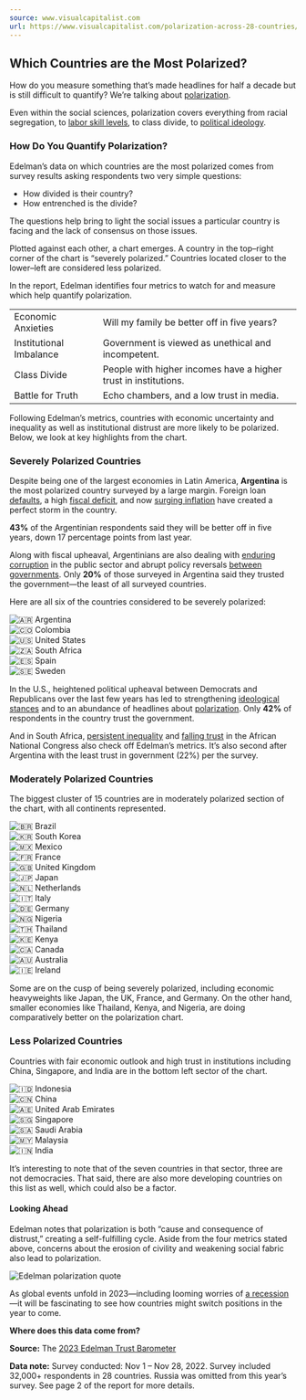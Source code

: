 ```yaml
---
source: www.visualcapitalist.com
url: https://www.visualcapitalist.com/polarization-across-28-countries/
---
```


## Which Countries are the Most Polarized?

How do you measure something that’s made headlines for half a decade but is still difficult to quantify? We’re talking about [polarization](https://www.visualcapitalist.com/the-polarization-of-politics-in-america/).

Even within the social sciences, polarization covers everything from racial segregation, to [labor skill levels](https://www.researchgate.net/publication/227437438_The_Polarization_of_Job_Opportunities_in_the_US_Labor_Market_Implications_for_Employment_and_Earnings), to class divide, to [political ideology](https://www.newyorker.com/magazine/2022/01/03/how-politics-got-so-polarized).

### How Do You Quantify Polarization?

Edelman’s data on which countries are the most polarized comes from survey results asking respondents two very simple questions:

-   How divided is their country?
-   How entrenched is the divide?

The questions help bring to light the social issues a particular country is facing and the lack of consensus on those issues.

Plotted against each other, a chart emerges. A country in the top–right corner of the chart is “severely polarized.” Countries located closer to the lower–left are considered less polarized.

In the report, Edelman identifies four metrics to watch for and measure which help quantify polarization.

<table id="tablepress-2802"><tbody><tr><td>Economic Anxieties</td><td>Will my family be better off in five years?</td></tr><tr><td>Institutional Imbalance</td><td>Government is viewed as unethical and incompetent.</td></tr><tr><td>Class Divide</td><td>People with higher incomes have a higher trust in institutions.</td></tr><tr><td>Battle for Truth</td><td>Echo chambers, and a low trust in media.</td></tr></tbody></table>

Following Edelman’s metrics, countries with economic uncertainty and inequality as well as institutional distrust are more likely to be polarized. Below, we look at key highlights from the chart.

### Severely Polarized Countries

Despite being one of the largest economies in Latin America, **Argentina** is the most polarized country surveyed by a large margin. Foreign loan [defaults](https://www.reuters.com/article/argentina-debt-idUSKBN25S4HC), a high [fiscal deficit](https://www.bnnbloomberg.ca/argentina-economy-contracts-again-as-inflation-rate-nears-100-1.1862293), and now [surging inflation](https://www.worldbank.org/en/country/argentina/overview) have created a perfect storm in the country.

**43%** of the Argentinian respondents said they will be better off in five years, down 17 percentage points from last year.

Along with fiscal upheaval, Argentinians are also dealing with [enduring corruption](https://www.transparency.org/en/cpi/2021/index/arg) in the public sector and abrupt policy reversals [between governments](https://www.cfr.org/backgrounder/argentina-south-american-power-struggles-stability). Only **20%** of those surveyed in Argentina said they trusted the government—the least of all surveyed countries.

Here are all six of the countries considered to be severely polarized:

![🇦🇷](https://s.w.org/images/core/emoji/15.0.3/svg/1f1e6-1f1f7.svg) Argentina  
![🇨🇴](https://s.w.org/images/core/emoji/15.0.3/svg/1f1e8-1f1f4.svg) Colombia  
![🇺🇸](https://s.w.org/images/core/emoji/15.0.3/svg/1f1fa-1f1f8.svg) United States  
![🇿🇦](https://s.w.org/images/core/emoji/15.0.3/svg/1f1ff-1f1e6.svg) South Africa  
![🇪🇸](https://s.w.org/images/core/emoji/15.0.3/svg/1f1ea-1f1f8.svg) Spain  
![🇸🇪](https://s.w.org/images/core/emoji/15.0.3/svg/1f1f8-1f1ea.svg) Sweden

In the U.S., heightened political upheaval between Democrats and Republicans over the last few years has led to strengthening [ideological stances](https://www.pewresearch.org/politics/2014/06/12/political-polarization-in-the-american-public/) and to an abundance of headlines about [polarization](https://www.theatlantic.com/ideas/archive/2022/05/us-democrat-republican-partisan-polarization/629925/). Only **42%** of respondents in the country trust the government.

And in South Africa, [persistent inequality](https://www.worldbank.org/en/country/southafrica/overview#1) and [falling trust](https://www.bnnbloomberg.ca/anc-support-falls-below-50-for-first-time-in-south-african-vote-1.1677127) in the African National Congress also check off Edelman’s metrics. It’s also second after Argentina with the least trust in government (22%) per the survey.

### Moderately Polarized Countries

The biggest cluster of 15 countries are in moderately polarized section of the chart, with all continents represented.

![🇧🇷](https://s.w.org/images/core/emoji/15.0.3/svg/1f1e7-1f1f7.svg) Brazil  
![🇰🇷](https://s.w.org/images/core/emoji/15.0.3/svg/1f1f0-1f1f7.svg) South Korea  
![🇲🇽](https://s.w.org/images/core/emoji/15.0.3/svg/1f1f2-1f1fd.svg) Mexico  
![🇫🇷](https://s.w.org/images/core/emoji/15.0.3/svg/1f1eb-1f1f7.svg) France  
![🇬🇧](https://s.w.org/images/core/emoji/15.0.3/svg/1f1ec-1f1e7.svg) United Kingdom  
![🇯🇵](https://s.w.org/images/core/emoji/15.0.3/svg/1f1ef-1f1f5.svg) Japan  
![🇳🇱](https://s.w.org/images/core/emoji/15.0.3/svg/1f1f3-1f1f1.svg) Netherlands  
![🇮🇹](https://s.w.org/images/core/emoji/15.0.3/svg/1f1ee-1f1f9.svg) Italy  
![🇩🇪](https://s.w.org/images/core/emoji/15.0.3/svg/1f1e9-1f1ea.svg) Germany  
![🇳🇬](https://s.w.org/images/core/emoji/15.0.3/svg/1f1f3-1f1ec.svg) Nigeria  
![🇹🇭](https://s.w.org/images/core/emoji/15.0.3/svg/1f1f9-1f1ed.svg) Thailand  
![🇰🇪](https://s.w.org/images/core/emoji/15.0.3/svg/1f1f0-1f1ea.svg) Kenya  
![🇨🇦](https://s.w.org/images/core/emoji/15.0.3/svg/1f1e8-1f1e6.svg) Canada  
![🇦🇺](https://s.w.org/images/core/emoji/15.0.3/svg/1f1e6-1f1fa.svg) Australia  
![🇮🇪](https://s.w.org/images/core/emoji/15.0.3/svg/1f1ee-1f1ea.svg) Ireland

Some are on the cusp of being severely polarized, including economic heavyweights like Japan, the UK, France, and Germany. On the other hand, smaller economies like Thailand, Kenya, and Nigeria, are doing comparatively better on the polarization chart.

### Less Polarized Countries

Countries with fair economic outlook and high trust in institutions including China, Singapore, and India are in the bottom left sector of the chart.

![🇮🇩](https://s.w.org/images/core/emoji/15.0.3/svg/1f1ee-1f1e9.svg) Indonesia  
![🇨🇳](https://s.w.org/images/core/emoji/15.0.3/svg/1f1e8-1f1f3.svg) China  
![🇦🇪](https://s.w.org/images/core/emoji/15.0.3/svg/1f1e6-1f1ea.svg) United Arab Emirates  
![🇸🇬](https://s.w.org/images/core/emoji/15.0.3/svg/1f1f8-1f1ec.svg) Singapore  
![🇸🇦](https://s.w.org/images/core/emoji/15.0.3/svg/1f1f8-1f1e6.svg) Saudi Arabia  
![🇲🇾](https://s.w.org/images/core/emoji/15.0.3/svg/1f1f2-1f1fe.svg) Malaysia  
![🇮🇳](https://s.w.org/images/core/emoji/15.0.3/svg/1f1ee-1f1f3.svg) India

It’s interesting to note that of the seven countries in that sector, three are not democracies. That said, there are also more developing countries on this list as well, which could also be a factor.

#### Looking Ahead

Edelman notes that polarization is both “cause and consequence of distrust,” creating a self-fulfilling cycle. Aside from the four metrics stated above, concerns about the erosion of civility and weakening social fabric also lead to polarization.

![Edelman polarization quote](https://www.visualcapitalist.com/wp-content/uploads/2023/01/polarization-edelman-quote.png)

As global events unfold in 2023—including looming worries of [a recession](https://www.visualcapitalist.com/cp/survey-will-global-stock-markets-crash-in-2023/)—it will be fascinating to see how countries might switch positions in the year to come.

**Where does this data come from?**

**Source:** The [2023 Edelman Trust Barometer](https://www.edelman.com/sites/g/files/aatuss191/files/2023-01/2023%20Edelman%20Trust%20Barometer%20Global%20Report.pdf)

**Data note:** Survey conducted: Nov 1 – Nov 28, 2022. Survey included 32,000+ respondents in 28 countries. Russia was omitted from this year’s survey. See page 2 of the report for more details.
